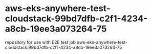 # aws-eks-anywhere-test-cloudstack-99bd7dfb-c2f1-4234-a8cb-19ee3a073264-75
repository for use with E2E test job aws-eks-anywhere-test-cloudstack:99bd7dfb-c2f1-4234-a8cb-19ee3a073264-75
